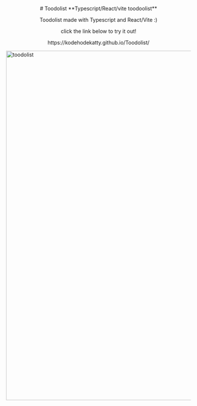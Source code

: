 <p align="center"># Toodolist
**Typescript/React/vite toodoolist**</p>

<p align="center">
Toodolist made with Typescript and React/Vite :)</p>

<p align="center">click the link below to try it out!</p>

<p align="center">https://kodehodekatty.github.io/Toodolist/</p>
  
  

<img width="953" alt="toodolist" src="https://user-images.githubusercontent.com/112854862/227537395-a127205e-c86a-4aa9-92d1-3aa5f8cb23a2.png">
